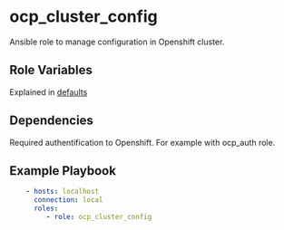 ocp_cluster_config
=========

Ansible role to manage configuration in Openshift cluster.

Role Variables
--------------

Explained in [defaults](defaults/main.yml)

Dependencies
------------

Required authentification to Openshift. For example with ocp_auth role.

Example Playbook
----------------

```yaml
    - hosts: localhost
      connection: local
      roles:
         - role: ocp_cluster_config
```
